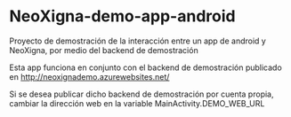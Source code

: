# NeoXigna-demo-app-android
Proyecto de demostración de la interacción entre un app de android y NeoXigna, por medio del backend de demostración

Esta app funciona en conjunto con el backend de demostración publicado en 
http://neoxignademo.azurewebsites.net/

Si se desea publicar dicho backend de demostración por cuenta propia, cambiar la dirección web en la variable 
MainActivity.DEMO_WEB_URL
